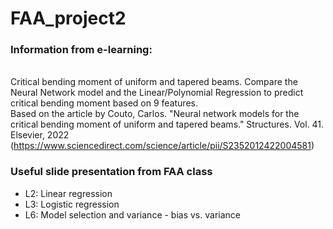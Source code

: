 # FAA_project2

### Information from e-learning:
</br>Critical bending moment of uniform and tapered beams. Compare the Neural Network model and the Linear/Polynomial Regression to predict critical bending moment based on 9 features.
</br>Based on the article by Couto, Carlos. "Neural network models for the critical bending moment of uniform and tapered beams." Structures. Vol. 41. Elsevier, 2022
</br>(https://www.sciencedirect.com/science/article/pii/S2352012422004581)

### Useful slide presentation from FAA class
- L2: Linear regression
- L3: Logistic regression
- L6: Model selection and variance - bias vs. variance
